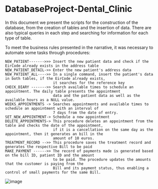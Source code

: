 # DatabaseProject-Dental_Clinic
 In this document we present the scripts for the construction of the database,
 from the creation of tables and the insertion of data.
 There are also typical queries in each step and searching for information for each type of table.

 To meet the business rules presented in the narrative, it was necessary to
 automate some tasks through procedures:

    NEW_PATIENT------->>> Insert the new patient data and check if the EirCode already exists in the address table
    NEW_PATIENT_DETAIL->> Enter the new patient's address data
    NEW_PATIENT_ALL---->> In a single command, insert the patient's data in both tables, if the EirCode already exists,
                          it searches for the reference key
    CHECK_DIARY ------->> Search available times to schedule an appointment. The daily table presents the appointment
                          data and the patient data as well as the available hours as a NULL value.
    WEEKS_APPOINTMENTS -> Searches appointments and available times to schedule an appointment with an interval of
                          7 days from the date of entry.
    SET_NEW_APPOINTMENT-> Schedule a new appointment
    DELETE_APPOINTMENTS-> This procedure deletes an appointment from the table and checks the date of the appointment,
                          if it is a cancellation on the same day as the appointment, then it generates an bill in the
                          amount of 10 euros.
    TREATMENT_RECORD -->> This procedure saves the treatment record and generates the respective Bill to be paid
    MAKE_PAYMENT ------>> The record of payments made is generated based on the bill ID, patient ID and the amount
                          to be paid. The procedure updates the amounts that the customer is paying from the
                          Bill and its payment status, thus enabling a control of small payments for the same Bill.

![image](https://user-images.githubusercontent.com/21969268/233992970-0da94bd3-fe03-4714-be30-3879b6a61c8b.png)
